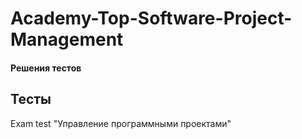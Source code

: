 # Academy-Top-Software-Project-Management

#### Решения тестов

## Тесты

Exam test "Управление программными проектами"
